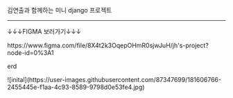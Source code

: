 <p>김연출과 함께하는 미니 django 프로젝트</p>
<hr>
<p> &darr;&darr;&darr;FIGMA 보러가기&darr;&darr;&darr;<P>
<p>https://www.figma.com/file/8X4t2k3OqepOHmR0sjwJuH/jh's-project?node-id=0%3A1<p>

<p>erd<p>
![inital](https://user-images.githubusercontent.com/87347699/181606766-2455445e-f1aa-4c93-8589-9798d0e53fe4.jpg)
